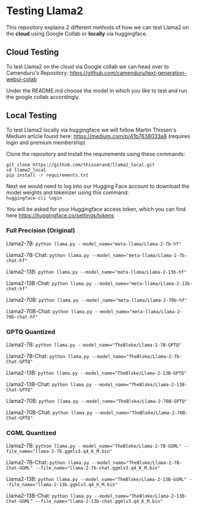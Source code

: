# Testing Llama2

This repository explains 2 different methods of how we can 
test Llama2 on the <b>cloud</b> using Google Collab or <b>locally</b> via huggingface.
<br>

## Cloud Testing
To test Llama2 on the cloud via Google collab we can head over to 
Camenduru's Repository: https://github.com/camenduru/text-generation-webui-colab <br>

Under the README.md choose the model in which you like to test and 
run the google collab accordingly.

## Local Testing
To test Llama2 locally via huggingface we will follow Martin Thissen's Medium article found
here: https://medium.com/p/41b7638033a8 (requires login and premium membership)

Clone the repository and install the requirements using these commands:

```git clone https://github.com/thisserand/llama2_local.git``` <br>
```cd llama2_local``` <br>
```pip install -r requirements.txt```<br>

Next we would need to log into our Hugging Face account to download the model weights and tokenizer using this command:
<br>
``huggingface-cli login``

You will be asked for your Huggingface access token, which you can find here https://huggingface.co/settings/tokens <br>

### Full Precision (Original)
Llama2-7B:
```python llama.py --model_name="meta-llama/Llama-2-7b-hf"```

Llama2-7B-Chat:
```python llama.py --model_name="meta-llama/Llama-2-7b-chat-hf"```

Llama2-13B:
```python llama.py --model_name="meta-llama/Llama-2-13b-hf"```

Llama2-13B-Chat:
```python llama.py --model_name="meta-llama/Llama-2-13b-chat-hf"```

Llama2-70B:
```python llama.py --model_name="meta-llama/Llama-2-70b-hf"```

Llama2-70B-Chat:
```python llama.py --model_name="meta-llama/Llama-2-70b-chat-hf"```

### GPTQ Quantized
Llama2-7B:
```python llama.py --model_name="TheBloke/Llama-2-7B-GPTQ"```

Llama2-7B-Chat:
```python llama.py --model_name="TheBloke/Llama-2-7b-Chat-GPTQ"```

Llama2-13B:
```python llama.py --model_name="TheBloke/Llama-2-13B-GPTQ"```

Llama2-13B-Chat:
```python llama.py --model_name="TheBloke/Llama-2-13B-Chat-GPTQ"```

Llama2-70B:
```python llama.py --model_name="TheBloke/Llama-2-70B-GPTQ"```

Llama2-70B-Chat:
```python llama.py --model_name="TheBloke/Llama-2-70B-Chat-GPTQ"```

### CGML Quantized
Llama2-7B:
```python llama.py --model_name="TheBloke/Llama-2-7B-GGML" --file_name="llama-2-7b.ggmlv3.q4_K_M.bin"```

Llama2-7B-Chat:
```python llama.py --model_name="TheBloke/Llama-2-7B-Chat-GGML" --file_name="llama-2-7b-chat.ggmlv3.q4_K_M.bin"```

Llama2-13B:
```python llama.py --model_name="TheBloke/Llama-2-13B-GGML" --file_name="llama-2-13b.ggmlv3.q4_K_M.bin"```

Llama2-13B-Chat:
```python llama.py --model_name="TheBloke/Llama-2-13B-Chat-GGML" --file_name="llama-2-13b-chat.ggmlv3.q4_K_M.bin"```


